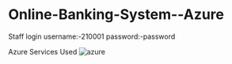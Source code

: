 # Online-Banking-System--Azure
Staff login
username:-210001
password:-password


Azure Services Used
![azure](https://user-images.githubusercontent.com/88713243/148756333-cccbd410-f3f3-466e-8e49-981ffa5f895b.png)
